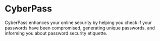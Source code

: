 # CyberPass
CyberPass enhances your online security by helping you check if your passwords have been compromised, generating unique passwords, and informing you about password security etiquette.
